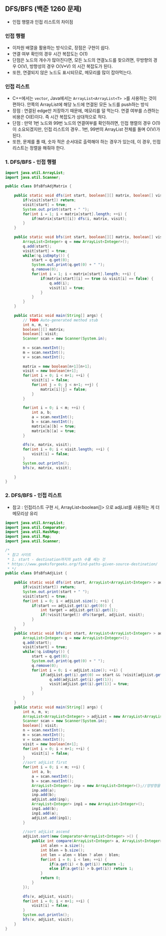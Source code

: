 ## DFS/BFS (백준 1260 문제)
- 인접 행렬과 인접 리스트의 차이점

### 인접 행렬
- 이차원 배열을 활용하는 방식으로, 장점은 구현이 쉽다.
- 연결 여부 확인의 경우 시간 복잡도는 O(1)
- 단점은 노드의 개수가 많아진다면, 모든 노드의 연결노드를 찾으려면, 무방향의 경우 O(V), 방향성의 경우 O(V*V) 의 시간 복잡도가 된다.
- 또한, 연결되지 않은 노드도 표시되므로, 메모리를 많이 잡아먹는다.

### 인접 리스트
- C++에서는 `vector`, Java에서는 `ArrayList<ArrayList<T> >`를 사용하는 것이 편하다. 안쪽의 ArrayList에 해당 노드에 연결된 모든 노드를 push하는 방식
- 장점 : 연결된 edge만 저장하기 때문에, 메모리를 덜 먹는다. 연결 여부를 스캔하는 비용은 O(E)이다. 즉 시간 복잡도가 상대적으로 적다.
- 단점 : 만약 1번 노드와 99번 노드의 연결여부를 확인하려면, 인접 행렬의 경우 O(1)이 소요되겠지만, 인접 리스트의 경우.. 1번, 99번의 ArrayList 전체를 돌며 O(V)가 된다.
- 또한, 문제를 풀 때, 숫자 적은 순서대로 출력해야 하는 경우가 있는데, 이 경우, 인접리스트는 정렬을 해줘야 한다.

### 1. DFS/BFS - 인접 행렬
```java
import java.util.ArrayList;
import java.util.Scanner;

public class DfsBfsAdjMatrix {
	
	public static void dfs(int start, boolean[][] matrix, boolean[] visit) {
		if(visit[start]) return;
		visit[start] = true;
		System.out.print(start + " ");
		for(int i = 1; i < matrix[start].length; ++i) {
			if(matrix[start][i]) dfs(i, matrix, visit);
		}
	}
	
	public static void bfs(int start, boolean[][] matrix, boolean[] visit) {
		ArrayList<Integer> q = new ArrayList<Integer>();
		q.add(start);
		visit[start] = true;
		while(!q.isEmpty()) {
			start = q.get(0);
			System.out.print(q.get(0) + " ");
			q.remove(0);
			for(int i = 1; i < matrix[start].length; ++i) {
				if(matrix[start][i] == true && visit[i] == false) {
					q.add(i);
					visit[i] = true;
				}
			}
		}
	}
	
	public static void main(String[] args) {
		// TODO Auto-generated method stub
		int n, m, v;
		boolean[][] matrix;
		boolean[] visit;
		Scanner scan = new Scanner(System.in);
		
		n = scan.nextInt();
		m = scan.nextInt();
		v = scan.nextInt();
		
		matrix = new boolean[n+1][n+1];
		visit = new boolean[n+1];
		for(int i = 0; i < n+1; ++i) {
			visit[i] = false;
			for(int j = 0; j < n+1; ++j) {
				matrix[i][j] = false;
			}
		}
		
		for(int i = 0; i < m; ++i) {
			int a, b;
			a = scan.nextInt();
			b = scan.nextInt();
			matrix[a][b] = true;
			matrix[b][a] = true;
		}
		
		dfs(v, matrix, visit);
		for(int i = 0; i < visit.length; ++i) {
			visit[i] = false;
		}
		System.out.println();
		bfs(v, matrix, visit);
		
	}
}
```
### 2. DFS/BFS - 인접 리스트
- 참고 : 인접리스트 구현 시, ArrayList<boolean[]> 으로 adjList를 사용하는 게 더 메모리상 유리
```java
import java.util.ArrayList;
import java.util.Comparator;
import java.util.HashMap;
import java.util.Map;
import java.util.Scanner;

/*
 * 참고 사이트
 * 1. start - destination까지의 path 수를 세는 것
 * https://www.geeksforgeeks.org/find-paths-given-source-destination/
 * */
public class DfsBfsAdjList {
	
	public static void dfs(int start, ArrayList<ArrayList<Integer> > adjList, boolean[] visit) {
		if(visit[start]) return;
		System.out.print(start + " ");
		visit[start] = true;
		for(int i = 0; i < adjList.size(); ++i) {
			if(start == adjList.get(i).get(0)) {
				int target = adjList.get(i).get(1);
				if(!visit[target]) dfs(target, adjList, visit);
			}
		}
	}
	public static void bfs(int start, ArrayList<ArrayList<Integer> > adjList, boolean[] visit) {
		ArrayList<Integer> q = new ArrayList<Integer>();
		q.add(start);
		visit[start] = true;
		while(!q.isEmpty()) {
			start = q.get(0);
			System.out.print(q.get(0) + " ");
			q.remove(0);
			for(int i = 0; i < adjList.size(); ++i) {
				if(adjList.get(i).get(0) == start && !visit[adjList.get(i).get(1)]) {
					q.add(adjList.get(i).get(1));
					visit[adjList.get(i).get(1)] = true;
				}
			}
		}
	}
	public static void main(String[] args) {
		int n, m, v;
		ArrayList<ArrayList<Integer> > adjList = new ArrayList<ArrayList<Integer> >();
		Scanner scan = new Scanner(System.in);
		boolean[] visit;
		n = scan.nextInt();
		m = scan.nextInt();
		v = scan.nextInt();
		visit = new boolean[n+1];
		for(int i = 0; i < n+1; ++i) {
			visit[i] = false; 
		}
		//sort adjList first
		for(int i = 0; i < m; ++i) {
			int a, b;
			a = scan.nextInt();
			b = scan.nextInt();
			ArrayList<Integer> inp = new ArrayList<Integer>();//양방향을 위해 2회 add
			inp.add(a);
			inp.add(b);
			adjList.add(inp);
			ArrayList<Integer> inp1 = new ArrayList<Integer>();
			inp1.add(b);
			inp1.add(a);
			adjList.add(inp1);
		}
		
		//sort adjList ascend
		adjList.sort(new Comparator<ArrayList<Integer> >() {
			public int compare(ArrayList<Integer> a, ArrayList<Integer> b) {
				int alen = a.size();
				int blen = b.size();
				int len = alen < blen ? alen : blen;
				for(int i = 0; i < len; ++i) {
					if(a.get(i) < b.get(i)) return -1;
					else if(a.get(i) > b.get(i)) return 1;
				}
				return 0;
			}
		});
		
		dfs(v, adjList, visit);
		for(int i = 0; i < n+1; ++i) {
			visit[i] = false; 
		}
		System.out.println();
		bfs(v, adjList, visit);
	}
}
```